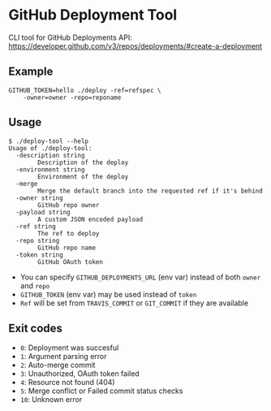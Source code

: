 GitHub Deployment Tool
======================

CLI tool for GitHub Deployments API:
https://developer.github.com/v3/repos/deployments/#create-a-deployment

## Example

```
GITHUB_TOKEN=hello ./deploy -ref=refspec \
    -owner=owner -repo=reponame
```

## Usage

```
$ ./deploy-tool --help
Usage of ./deploy-tool:
  -description string
    	Description of the deploy
  -environment string
    	Environment of the deploy
  -merge
    	Merge the default branch into the requested ref if it's behind
  -owner string
    	GitHub repo owner
  -payload string
    	A custom JSON encoded payload
  -ref string
    	The ref to deploy
  -repo string
    	GitHub repo name
  -token string
    	GitHub OAuth token
```

* You can specify `GITHUB_DEPLOYMENTS_URL` (env var) instead of both `owner` and `repo`
* `GITHUB_TOKEN` (env var) may be used instead of `token`
* `Ref` will be set from `TRAVIS_COMMIT` or `GIT_COMMIT` if they are available

## Exit codes

- `0`: Deployment was succesful
- `1`: Argument parsing error
- `2`: Auto-merge commit
- `3`: Unauthorized, OAuth token failed
- `4`: Resource not found (404)
- `5`: Merge conflict or Failed commit status checks
- `10`: Unknown error